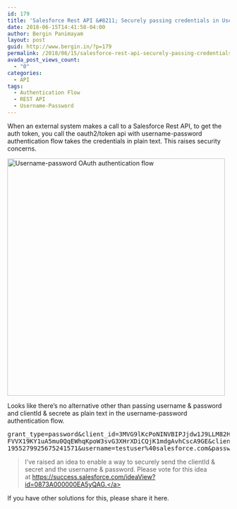 ```yaml
---
id: 179
title: 'Salesforce Rest API &#8211; Securely passing credentials in Username-password authentication flow'
date: 2018-06-15T14:41:58-04:00
author: Bergin Panimayam
layout: post
guid: http://www.bergin.in/?p=179
permalink: /2018/06/15/salesforce-rest-api-securely-passing-credentials-in-username-password-authentication-flow/
avada_post_views_count:
  - "0"
categories:
  - API
tags:
  - Authentication Flow
  - REST API
  - Username-Password
---
```

When an external system makes a call to a Salesforce Rest API, to get the auth token, you call the oauth2/token api with username-password authentication flow takes the credentials in plain text. This raises security concerns.

<a href="https://developer.salesforce.com/docs/atlas.en-us.api_rest.meta/api_rest/intro_understanding_username_password_oauth_flow.htm" target="_blank" rel="noopener"><img loading="lazy" class="aligncenter" title="https://developer.salesforce.com/docs/atlas.en-us.api_rest.meta/api_rest/intro_understanding_username_password_oauth_flow.htm" src="https://developer.salesforce.com/docs/resources/img/en-us/214.0?doc_id=dev_guides%2Fapi_rest%2Fimages%2Foauth_username_password_flow.png&folder=api_rest" alt="Username-password OAuth authentication flow" width="493" height="537" /></a>

Looks like there&#8217;s no alternative other than passing username & password and clientId & secrete as plain text in the username-password authentication flow.

<pre>grant_type=password&client_id=3MVG9lKcPoNINVBIPJjdw1J9LLM82Hn
FVVX19KY1uA5mu0QqEWhqKpoW3svG3XHrXDiCQjK1mdgAvhCscA9GE&client_secret=
1955279925675241571&username=testuser%40salesforce.com&password=mypassword123456</pre>

> I&#8217;ve raised an idea to enable a way to securely send the clientId & secret and the username & password. Please vote for this idea at <a href="https://success.salesforce.com/ideaView?id=0873A000000EA5yQAG" target="_blank" rel="noopener">https://success.salesforce.com/ideaView?id=0873A000000EA5yQAG.</a>

If you have other solutions for this, please share it here.